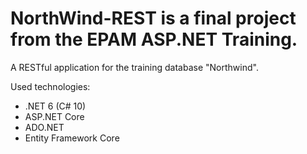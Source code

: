 # NorthWind-REST is a final project from the EPAM ASP.NET Training.

A RESTful application for the training database "Northwind".

Used technologies: 
* .NET 6 (C# 10)  
* ASP.NET Core  
* ADO.NET  
* Entity Framework Core  
